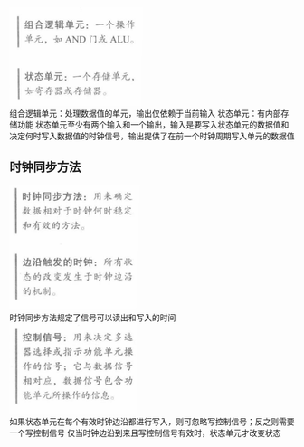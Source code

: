 ![图 4](../../images/86ed7effd32a225b994fdf2b85adbdf36dd532640b9b7e41e1ffb58a1774742d.png)  
组合逻辑单元：处理数据值的单元，输出仅依赖于当前输入
状态单元：有内部存储功能
状态单元至少有两个输入和一个输出，输入是要写入状态单元的数据值和决定何时写入数据值的时钟信号，输出提供了在前一个时钟周期写入单元的数据值
## 时钟同步方法
![图 5](../../images/207f3a2bcd4ca010783cd13fbc8350eef1324a8fd57e2ca169b0a50d69c3e415.png)  
时钟同步方法规定了信号可以读出和写入的时间
![图 6](../../images/d0463758d61f91244c12c04426912d1544f382dd8cc9d6cb30d161e3a717364b.png)  
如果状态单元在每个有效时钟边沿都进行写入，则可忽略写控制信号；反之则需要一个写控制信号
仅当时钟边沿到来且写控制信号有效时，状态单元才改变状态